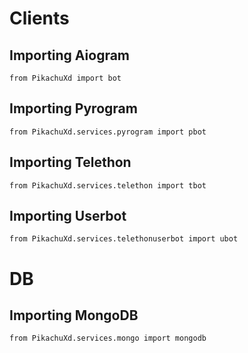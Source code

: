 # Clients
## Importing Aiogram
```python3
from PikachuXd import bot
```

## Importing Pyrogram
```python3
from PikachuXd.services.pyrogram import pbot
```
## Importing Telethon
```python3
from PikachuXd.services.telethon import tbot
```
## Importing Userbot
```python3
from PikachuXd.services.telethonuserbot import ubot
```

# DB
## Importing MongoDB
```python3
from PikachuXd.services.mongo import mongodb
```
